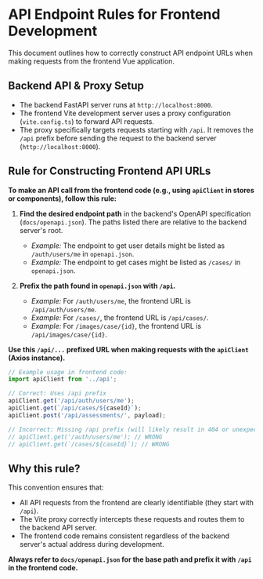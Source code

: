 # API Endpoint Rules for Frontend Development

This document outlines how to correctly construct API endpoint URLs when making requests from the frontend Vue application.

## Backend API & Proxy Setup

*   The backend FastAPI server runs at `http://localhost:8000`.
*   The frontend Vite development server uses a proxy configuration (`vite.config.ts`) to forward API requests.
*   The proxy specifically targets requests starting with `/api`. It removes the `/api` prefix before sending the request to the backend server (`http://localhost:8000`).

## Rule for Constructing Frontend API URLs

**To make an API call from the frontend code (e.g., using `apiClient` in stores or components), follow this rule:**

1.  **Find the desired endpoint path** in the backend's OpenAPI specification (`docs/openapi.json`). The paths listed there are relative to the backend server's root.
    *   *Example:* The endpoint to get user details might be listed as `/auth/users/me` in `openapi.json`.
    *   *Example:* The endpoint to get cases might be listed as `/cases/` in `openapi.json`.

2.  **Prefix the path found in `openapi.json` with `/api`.**

    *   *Example:* For `/auth/users/me`, the frontend URL is `/api/auth/users/me`.
    *   *Example:* For `/cases/`, the frontend URL is `/api/cases/`.
    *   *Example:* For `/images/case/{id}`, the frontend URL is `/api/images/case/{id}`.

**Use this `/api/...` prefixed URL when making requests with the `apiClient` (Axios instance).**

```typescript
// Example usage in frontend code:
import apiClient from '../api';

// Correct: Uses /api prefix
apiClient.get('/api/auth/users/me');
apiClient.get(`/api/cases/${caseId}`);
apiClient.post('/api/assessments/', payload);

// Incorrect: Missing /api prefix (will likely result in 404 or unexpected behavior)
// apiClient.get('/auth/users/me'); // WRONG
// apiClient.get(`/cases/${caseId}`); // WRONG
```

## Why this rule?

This convention ensures that:

*   All API requests from the frontend are clearly identifiable (they start with `/api`).
*   The Vite proxy correctly intercepts these requests and routes them to the backend API server.
*   The frontend code remains consistent regardless of the backend server's actual address during development.

**Always refer to `docs/openapi.json` for the base path and prefix it with `/api` in the frontend code.**
